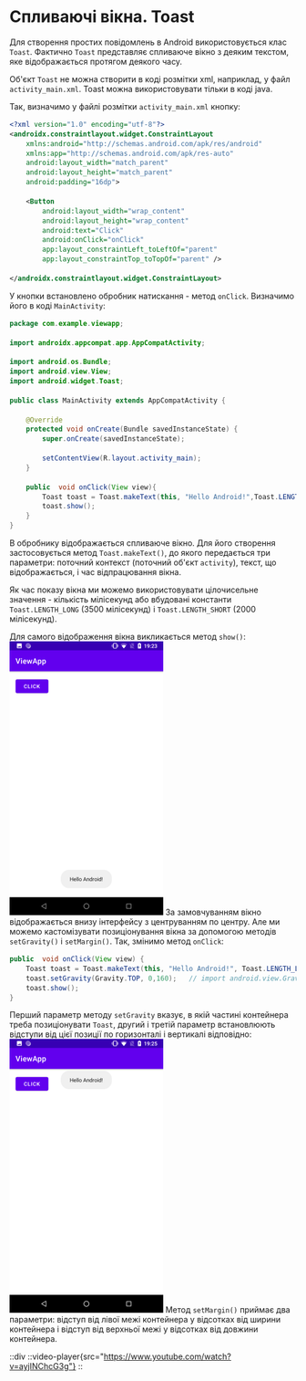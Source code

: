 # Спливаючі вікна. Toast

Для створення простих повідомлень в Android використовується клас `Toast`. Фактично `Toast` представляє спливаюче вікно з деяким текстом, яке відображається протягом деякого часу.

Об'єкт `Toast` не можна створити в коді розмітки xml, наприклад, у файл `activity_main.xml`. Toast можна використовувати тільки в коді java.

Так, визначимо у файлі розмітки `activity_main.xml` кнопку:
```xml
<?xml version="1.0" encoding="utf-8"?>
<androidx.constraintlayout.widget.ConstraintLayout
    xmlns:android="http://schemas.android.com/apk/res/android"
    xmlns:app="http://schemas.android.com/apk/res-auto"
    android:layout_width="match_parent"
    android:layout_height="match_parent"
    android:padding="16dp">
 
    <Button
        android:layout_width="wrap_content"
        android:layout_height="wrap_content"
        android:text="Click"
        android:onClick="onClick"
        app:layout_constraintLeft_toLeftOf="parent"
        app:layout_constraintTop_toTopOf="parent" />
 
</androidx.constraintlayout.widget.ConstraintLayout>
```
У кнопки встановлено обробник натискання - метод `onClick`. Визначимо його в коді `MainActivity`:
```java
package com.example.viewapp;
 
import androidx.appcompat.app.AppCompatActivity;
 
import android.os.Bundle;
import android.view.View;
import android.widget.Toast;
 
public class MainActivity extends AppCompatActivity {
 
    @Override
    protected void onCreate(Bundle savedInstanceState) {
        super.onCreate(savedInstanceState);
 
        setContentView(R.layout.activity_main);
    }
 
    public  void onClick(View view){
        Toast toast = Toast.makeText(this, "Hello Android!",Toast.LENGTH_LONG);
        toast.show();
    }
}
```
В обробнику відображається спливаюче вікно. Для його створення застосовується метод `Toast.makeText()`, до якого передається три параметри: поточний контекст (поточний об'єкт `activity`), текст, що відображається, і час відпрацювання вікна.

Як час показу вікна ми можемо використовувати цілочисельне значення - кількість мілісекунд або вбудовані константи `Toast.LENGTH_LONG` (3500 мілісекунд) і `Toast.LENGTH_SHORT` (2000 мілісекунд).

Для самого відображення вікна викликається метод `show()`:
![](/images/android/2-lesson/5-toast/1.png)
За замовчуванням вікно відображається внизу інтерфейсу з центруванням по центру. Але ми можемо кастомізувати позиціонування вікна за допомогою методів `setGravity()` і `setMargin()`. Так, змінимо метод `onClick`:

```java
public  void onClick(View view) {
    Toast toast = Toast.makeText(this, "Hello Android!", Toast.LENGTH_LONG);
    toast.setGravity(Gravity.TOP, 0,160);   // import android.view.Gravity;
    toast.show();
}
```
Перший параметр методу `setGravity` вказує, в якій частині контейнера треба позиціонувати `Toast`, другий і третій параметр встановлюють відступи від цієї позиції по горизонталі і вертикалі відповідно:
![](/images/android/2-lesson/5-toast/2.png)
Метод `setMargin()` приймає два параметри: відступ від лівої межі контейнера у відсотках від ширини контейнера і відступ від верхньої межі у відсотках від довжини контейнера.

::div
    ::video-player{src="https://www.youtube.com/watch?v=ayjINChcG3g"}
::
